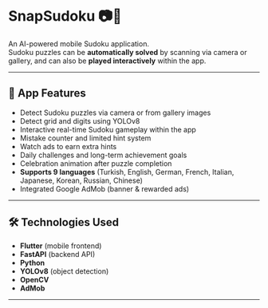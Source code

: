 # SnapSudoku 📷🧠

An AI-powered mobile Sudoku application.  
Sudoku puzzles can be **automatically solved** by scanning via camera or gallery, and can also be **played interactively** within the app.

---

## 📱 App Features

- Detect Sudoku puzzles via camera or from gallery images
- Detect grid and digits using YOLOv8
- Interactive real-time Sudoku gameplay within the app
- Mistake counter and limited hint system
- Watch ads to earn extra hints
- Daily challenges and long-term achievement goals
- Celebration animation after puzzle completion
- **Supports 9 languages** (Turkish, English, German, French, Italian, Japanese, Korean, Russian, Chinese)
- Integrated Google AdMob (banner & rewarded ads)

---

## 🛠️ Technologies Used

- **Flutter** (mobile frontend)
- **FastAPI** (backend API)
- **Python**
- **YOLOv8** (object detection)
- **OpenCV**
- **AdMob**

---



